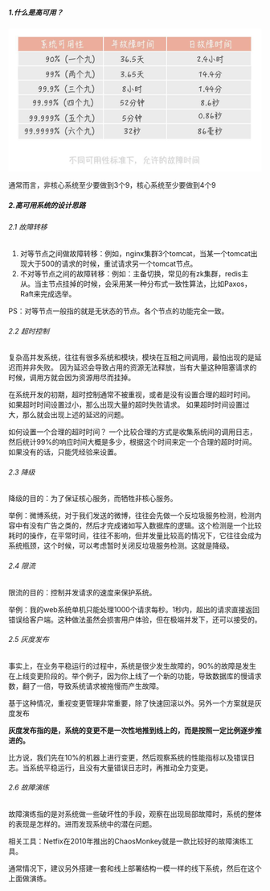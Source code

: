 ##### 1.什么是高可用？

![](./相关图片/高可用故障时间.jpeg)

通常而言，非核心系统至少要做到3个9，核心系统至少要做到4个9

##### 2.高可用系统的设计思路

###### 2.1 故障转移

1. 对等节点之间做故障转移：例如，nginx集群3个tomcat，当某一个tomcat出现大于500的请求的时候，重试请求另一个tomcat节点。
2. 不对等节点之间的故障转移：例如：主备切换，常见的有zk集群，redis主从。当主节点挂掉的时候，会采用某一种分布式一致性算法，比如Paxos，Raft来完成选举。

PS：对等节点一般指的就是无状态的节点。各个节点的功能完全一致。

###### 2.2 超时控制

复杂高并发系统，往往有很多系统和模块，模块在互相之间调用，最怕出现的是延迟而并非失败。
因为延迟会导致占用的资源无法释放，当有大量这种阻塞请求的时候，调用方就会因为资源用尽而挂掉。

在系统开发的初期，超时控制通常不被重视，或者是没有设置合理的超时时间。
如果超时时间设置过小，那么出现大量的超时失败请求。
如果超时时间设置过大，那么就会出现上述的延迟的问题。

如何设置一个合理的超时时间？
一个比较合理的方式是收集系统间的调用日志，然后统计99%的响应时间大概是多少，根据这个时间来定一个合理的超时时间。
如果没有的话，只能凭经验来设置。

###### 2.3 降级

降级的目的：为了保证核心服务，而牺牲非核心服务。

举例：微博系统，对于我们发送的微博，往往会先做一个反垃圾服务检测，检测内容中有没有广告之类的，然后才完成诸如写入数据库的逻辑。这个检测是一个比较耗时的操作，在平常时间，往往不影响，但并发量比较高的情况下，它往往会成为系统瓶颈，这个时候，可以考虑暂时关闭反垃圾服务检测。这就是降级。

###### 2.4 限流

限流的目的：控制并发请求的速度来保护系统。

举例：我的web系统单机只能处理1000个请求每秒。1秒内，超出的请求直接返回错误给客户端。这种做法虽然会损害用户体验，但在极端并发下，还可以接受的。

###### 2.5 灰度发布

事实上，在业务平稳运行的过程中，系统是很少发生故障的，90%的故障是发生在上线变更阶段的。举个例子，因为你上线了一个新的功能，导致数据库的慢请求数，翻了一倍，导致系统请求被拖慢而产生故障。

基于这种情况，重视变更管理非常重要，除了快速回滚以外。另外一个方案就是灰度发布

**灰度发布指的是，系统的变更不是一次性地推到线上的，而是按照一定比例逐步推进的。**

比方说，我们先在10%的机器上进行变更，然后观察系统的性能指标以及错误日志。当系统平稳运行，且没有大量错误日志时，再推动全力变更。

###### 2.6 故障演练

故障演练指的是对系统做一些破坏性的手段，观察在出现局部故障时，系统的整体的表现是怎样的。进而发现系统中的潜在问题。

相关工具：Netfix在2010年推出的ChaosMonkey就是一款比较好的故障演练工具。

通常情况下，建议另外搭建一套和线上部署结构一模一样的线下系统，然后在这个上面做演练。

